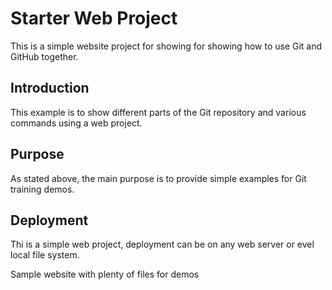 # Starter Web Project

This is a simple website project for showing
for showing how to use Git and GitHub together.

## Introduction

This example is to show different parts
of the Git repository and various commands
using a web project.

## Purpose

As stated above, the main purpose is to 
provide simple examples for Git training demos.

## Deployment

Thi is a simple web project, deployment 
can be on any web server or evel local file system.

Sample website with plenty of files for demos